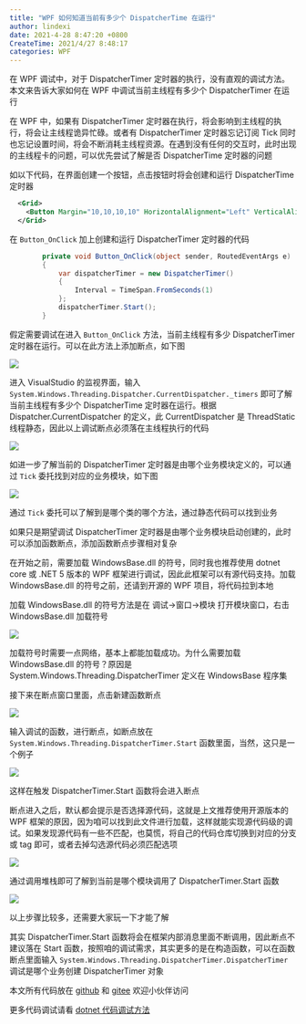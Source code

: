 ```yaml
---
title: "WPF 如何知道当前有多少个 DispatcherTime 在运行"
author: lindexi
date: 2021-4-28 8:47:20 +0800
CreateTime: 2021/4/27 8:48:17
categories: WPF
---
```


在 WPF 调试中，对于 DispatcherTimer 定时器的执行，没有直观的调试方法。本文来告诉大家如何在 WPF 中调试当前主线程有多少个 DispatcherTimer 在运行

<!--more-->


<!-- CreateTime:2021/4/27 8:48:17 -->

<!-- 发布 -->

在 WPF 中，如果有 DispatcherTimer 定时器在执行，将会影响到主线程的执行，将会让主线程诡异忙碌。或者有 DispatcherTimer 定时器忘记订阅 Tick 同时也忘记设置时间，将会不断消耗主线程资源。在遇到没有任何的交互时，此时出现的主线程卡的问题，可以优先尝试了解是否 DispatcherTime 定时器的问题

如以下代码，在界面创建一个按钮，点击按钮时将会创建和运行 DispatcherTime 定时器

```xml
  <Grid>
    <Button Margin="10,10,10,10" HorizontalAlignment="Left" VerticalAlignment="Top" Content="按钮" Click="Button_OnClick" />
  </Grid>
```

在 `Button_OnClick` 加上创建和运行 DispatcherTimer 定时器的代码

```csharp
        private void Button_OnClick(object sender, RoutedEventArgs e)
        {
            var dispatcherTimer = new DispatcherTimer()
            {
                Interval = TimeSpan.FromSeconds(1)
            };
            dispatcherTimer.Start();
        }
```

假定需要调试在进入 `Button_OnClick` 方法，当前主线程有多少 DispatcherTimer 定时器在运行。可以在此方法上添加断点，如下图

<!-- ![](image/WPF 如何知道当前有多少个 DispatcherTime 在运行/WPF 如何知道当前有多少个 DispatcherTime 在运行0.png) -->

![](http://image.acmx.xyz/lindexi%2F2021427848391412.jpg)

进入 VisualStudio 的监视界面，输入 `System.Windows.Threading.Dispatcher.CurrentDispatcher._timers` 即可了解当前主线程有多少个 DispatcherTime 定时器在运行。根据 Dispatcher.CurrentDispatcher 的定义，此 CurrentDispatcher 是 ThreadStatic 线程静态，因此以上调试断点必须落在主线程执行的代码

<!-- ![](image/WPF 如何知道当前有多少个 DispatcherTime 在运行/WPF 如何知道当前有多少个 DispatcherTime 在运行1.png) -->

![](http://image.acmx.xyz/lindexi%2F2021427850496549.jpg)

如进一步了解当前的 DispatcherTimer 定时器是由哪个业务模块定义的，可以通过 `Tick` 委托找到对应的业务模块，如下图

<!-- ![](image/WPF 如何知道当前有多少个 DispatcherTime 在运行/WPF 如何知道当前有多少个 DispatcherTime 在运行2.png) -->

![](http://image.acmx.xyz/lindexi%2F202142785269796.jpg)

通过 `Tick` 委托可以了解到是哪个类的哪个方法，通过静态代码可以找到业务

如果只是期望调试 DispatcherTimer 定时器是由哪个业务模块启动创建的，此时可以添加函数断点，添加函数断点步骤相对复杂

在开始之前，需要加载 WindowsBase.dll 的符号，同时我也推荐使用 dotnet core 或 .NET 5 版本的 WPF 框架进行调试，因此此框架可以有源代码支持。加载 WindowsBase.dll 的符号之前，还请到开源的 WPF 项目，将代码拉到本地

加载 WindowsBase.dll 的符号方法是在 调试->窗口->模块 打开模块窗口，右击 WindowsBase.dll 加载符号

<!-- ![](image/WPF 如何知道当前有多少个 DispatcherTime 在运行/WPF 如何知道当前有多少个 DispatcherTime 在运行3.png) -->

![](http://image.acmx.xyz/lindexi%2F202142797477989.jpg)

加载符号时需要一点网络，基本上都能加载成功。为什么需要加载 WindowsBase.dll 的符号？原因是 System.Windows.Threading.DispatcherTimer 定义在 WindowsBase 程序集

接下来在断点窗口里面，点击新建函数断点

<!-- ![](image/WPF 如何知道当前有多少个 DispatcherTime 在运行/WPF 如何知道当前有多少个 DispatcherTime 在运行5.png) -->

![](http://image.acmx.xyz/lindexi%2F20214279105514.jpg)


输入调试的函数，进行断点，如断点放在 `System.Windows.Threading.DispatcherTimer.Start` 函数里面，当然，这只是一个例子

<!-- ![](image/WPF 如何知道当前有多少个 DispatcherTime 在运行/WPF 如何知道当前有多少个 DispatcherTime 在运行6.png) -->

![](http://image.acmx.xyz/lindexi%2F2021427911339141.jpg)

这样在触发 DispatcherTimer.Start 函数将会进入断点

断点进入之后，默认都会提示是否选择源代码，这就是上文推荐使用开源版本的 WPF 框架的原因，因为咱可以找到此文件进行加载，这样就能实现源代码级的调试。如果发现源代码有一些不匹配，也莫慌，将自己的代码仓库切换到对应的分支或 tag 即可，或者去掉勾选源代码必须匹配选项

<!-- ![](image/WPF 如何知道当前有多少个 DispatcherTime 在运行/WPF 如何知道当前有多少个 DispatcherTime 在运行4.png) -->

![](http://image.acmx.xyz/lindexi%2F2021427910175813.jpg)

通过调用堆栈即可了解到当前是哪个模块调用了 DispatcherTimer.Start 函数

<!-- ![](image/WPF 如何知道当前有多少个 DispatcherTime 在运行/WPF 如何知道当前有多少个 DispatcherTime 在运行7.png) -->

![](http://image.acmx.xyz/lindexi%2F2021427912181310.jpg)

以上步骤比较多，还需要大家玩一下才能了解

其实 DispatcherTimer.Start 函数将会在框架内部消息里面不断调用，因此断点不建议落在 Start 函数，按照咱的调试需求，其实更多的是在构造函数，可以在函数断点里面输入 `System.Windows.Threading.DispatcherTimer.DispatcherTimer` 调试是哪个业务创建 DispatcherTimer 对象

本文所有代码放在 [github](https://github.com/lindexi/lindexi_gd/tree/ee3e25f3/RemwuyearjearfabayNaycebereje) 和 [gitee](https://gitee.com/lindexi/lindexi_gd/tree/ee3e25f3/RemwuyearjearfabayNaycebereje) 欢迎小伙伴访问

更多代码调试请看 [dotnet 代码调试方法](https://blog.lindexi.com/post/dotnet-%E4%BB%A3%E7%A0%81%E8%B0%83%E8%AF%95%E6%96%B9%E6%B3%95.html )

